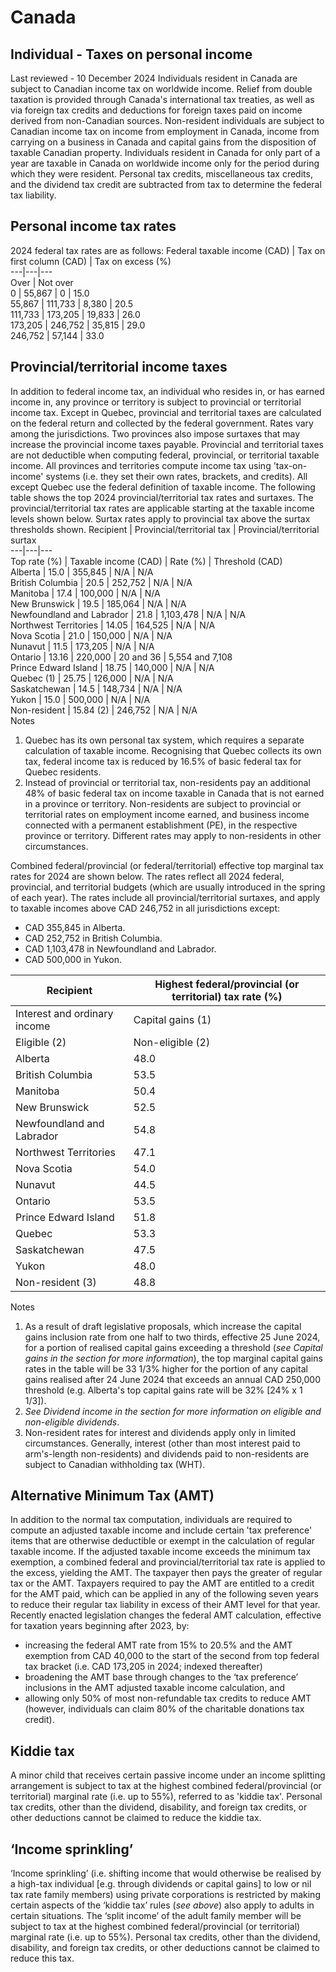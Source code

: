 # Canada
## Individual - Taxes on personal income
Last reviewed - 10 December 2024
Individuals resident in Canada are subject to Canadian income tax on worldwide income. Relief from double taxation is provided through Canada's international tax treaties, as well as via foreign tax credits and deductions for foreign taxes paid on income derived from non-Canadian sources.
Non-resident individuals are subject to Canadian income tax on income from employment in Canada, income from carrying on a business in Canada and capital gains from the disposition of taxable Canadian property.
Individuals resident in Canada for only part of a year are taxable in Canada on worldwide income only for the period during which they were resident.
Personal tax credits, miscellaneous tax credits, and the dividend tax credit are subtracted from tax to determine the federal tax liability.
## Personal income tax rates
2024 federal tax rates are as follows:
Federal taxable income (CAD) | Tax on first column (CAD) | Tax on excess (%)  
---|---|---  
Over | Not over  
0 | 55,867 | 0 | 15.0  
55,867 | 111,733 | 8,380 | 20.5  
111,733 | 173,205 | 19,833 | 26.0  
173,205 | 246,752 | 35,815 | 29.0  
246,752 | 57,144 | 33.0  
## Provincial/territorial income taxes
In addition to federal income tax, an individual who resides in, or has earned income in, any province or territory is subject to provincial or territorial income tax. Except in Quebec, provincial and territorial taxes are calculated on the federal return and collected by the federal government. Rates vary among the jurisdictions. Two provinces also impose surtaxes that may increase the provincial income taxes payable. Provincial and territorial taxes are not deductible when computing federal, provincial, or territorial taxable income.
All provinces and territories compute income tax using 'tax-on-income' systems (i.e. they set their own rates, brackets, and credits). All except Quebec use the federal definition of taxable income.
The following table shows the top 2024 provincial/territorial tax rates and surtaxes. The provincial/territorial tax rates are applicable starting at the taxable income levels shown below. Surtax rates apply to provincial tax above the surtax thresholds shown.
Recipient | Provincial/territorial tax | Provincial/territorial surtax  
---|---|---  
Top rate (%) | Taxable income (CAD) | Rate (%) | Threshold (CAD)  
Alberta | 15.0 | 355,845 | N/A | N/A  
British Columbia | 20.5 | 252,752 | N/A | N/A  
Manitoba | 17.4 | 100,000 | N/A | N/A  
New Brunswick | 19.5 | 185,064 | N/A | N/A  
Newfoundland and Labrador | 21.8 |  1,103,478 | N/A | N/A  
Northwest Territories | 14.05 | 164,525 | N/A | N/A  
Nova Scotia | 21.0 | 150,000 | N/A | N/A  
Nunavut | 11.5 | 173,205 | N/A | N/A  
Ontario | 13.16 | 220,000 | 20 and 36 | 5,554 and 7,108  
Prince Edward Island | 18.75 | 140,000 | N/A | N/A  
Quebec (1) | 25.75 | 126,000 | N/A | N/A  
Saskatchewan | 14.5 | 148,734 | N/A | N/A  
Yukon | 15.0 | 500,000 | N/A | N/A  
Non-resident | 15.84 (2) | 246,752 | N/A | N/A  
Notes
  1. Quebec has its own personal tax system, which requires a separate calculation of taxable income. Recognising that Quebec collects its own tax, federal income tax is reduced by 16.5% of basic federal tax for Quebec residents.
  2. Instead of provincial or territorial tax, non-residents pay an additional 48% of basic federal tax on income taxable in Canada that is not earned in a province or territory. Non-residents are subject to provincial or territorial rates on employment income earned, and business income connected with a permanent establishment (PE), in the respective province or territory. Different rates may apply to non-residents in other circumstances. 


Combined federal/provincial (or federal/territorial) effective top marginal tax rates for 2024 are shown below. The rates reflect all 2024 federal, provincial, and territorial budgets (which are usually introduced in the spring of each year). The rates include all provincial/territorial surtaxes, and apply to taxable incomes above CAD 246,752 in all jurisdictions except:
  * CAD 355,845 in Alberta.
  * CAD 252,752 in British Columbia.
  * CAD 1,103,478 in Newfoundland and Labrador.
  * CAD 500,000 in Yukon.

Recipient | Highest federal/provincial (or territorial) tax rate (%)  
---|---  
Interest and ordinary income | Capital gains (1) | Canadian dividends  
Eligible (2) | Non-eligible (2)  
Alberta | 48.0 | 24.0 | 34.3 | 42.3  
British Columbia | 53.5 | 26.8 | 36.5 | 48.9  
Manitoba | 50.4 | 25.2 | 37.8 | 46.7  
New Brunswick | 52.5 | 26.3 | 32.4 | 46.8  
Newfoundland and Labrador | 54.8 | 27.4 | 46.2 | 49.0  
Northwest Territories | 47.1 | 23.5 | 28.3 | 36.8  
Nova Scotia | 54.0 | 27.0 | 41.6 | 48.3  
Nunavut | 44.5 | 22.3 | 33.1 | 37.8  
Ontario | 53.5 | 26.8 | 39.3 | 47.7  
Prince Edward Island | 51.8 | 25.9 | 36.2 | 47.6  
Quebec | 53.3 | 26.7 | 40.1 | 48.7  
Saskatchewan | 47.5 | 23.8 | 29.6 | 41.3  
Yukon | 48.0 | 24.0 | 28.9 | 44.0  
Non-resident (3) | 48.8 | 24.4 | 36.7 | 40.8  
Notes
  1. As a result of draft legislative proposals, which increase the capital gains inclusion rate from one half to two thirds, effective 25 June 2024, for a portion of realised capital gains exceeding a threshold (_see Capital gains in the section for more information_), the top marginal capital gains rates in the table will be 33 1/3% higher for the portion of any capital gains realised after 24 June 2024 that exceeds an annual CAD 250,000 threshold (e.g. Alberta's top capital gains rate will be 32% [24% x 1 1/3]). 
  2. _See Dividend income in the section for more information on eligible and non-eligible dividends_.
  3. Non-resident rates for interest and dividends apply only in limited circumstances. Generally, interest (other than most interest paid to arm's-length non-residents) and dividends paid to non-residents are subject to Canadian withholding tax (WHT).


## Alternative Minimum Tax (AMT)
In addition to the normal tax computation, individuals are required to compute an adjusted taxable income and include certain 'tax preference' items that are otherwise deductible or exempt in the calculation of regular taxable income. If the adjusted taxable income exceeds the minimum tax exemption, a combined federal and provincial/territorial tax rate is applied to the excess, yielding the AMT. The taxpayer then pays the greater of regular tax or the AMT. Taxpayers required to pay the AMT are entitled to a credit for the AMT paid, which can be applied in any of the following seven years to reduce their regular tax liability in excess of their AMT level for that year.
Recently enacted legislation changes the federal AMT calculation, effective for taxation years beginning after 2023, by:
  * increasing the federal AMT rate from 15% to 20.5% and the AMT exemption from CAD 40,000 to the start of the second from top federal tax bracket (i.e. CAD 173,205 in 2024; indexed thereafter)
  * broadening the AMT base through changes to the ‘tax preference’ inclusions in the AMT adjusted taxable income calculation, and
  * allowing only 50% of most non-refundable tax credits to reduce AMT (however, individuals can claim 80% of the charitable donations tax credit).


## Kiddie tax
A minor child that receives certain passive income under an income splitting arrangement is subject to tax at the highest combined federal/provincial (or territorial) marginal rate (i.e. up to 55%), referred to as 'kiddie tax'. Personal tax credits, other than the dividend, disability, and foreign tax credits, or other deductions cannot be claimed to reduce the kiddie tax.
## ‘Income sprinkling’
‘Income sprinkling’ (i.e. shifting income that would otherwise be realised by a high-tax individual [e.g. through dividends or capital gains] to low or nil tax rate family members) using private corporations is restricted by making certain aspects of the ‘kiddie tax’ rules (_see above_) also apply to adults in certain situations. The ‘split income’ of the adult family member will be subject to tax at the highest combined federal/provincial (or territorial) marginal rate (i.e. up to 55%). Personal tax credits, other than the dividend, disability, and foreign tax credits, or other deductions cannot be claimed to reduce this tax.
